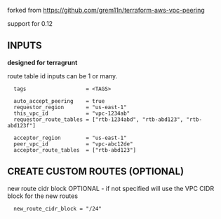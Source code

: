 forked from https://github.com/grem11n/terraform-aws-vpc-peering

support for 0.12

## INPUTS

__designed for terragrunt__

route table id inputs can be 1 or many.


```
  tags                   = <TAGS>

  auto_accept_peering    = true
  requestor_region       = "us-east-1"
  this_vpc_id            = "vpc-1234ab"
  requestor_route_tables = ["rtb-1234abd", "rtb-abd123", "rtb-abd123f"]

  acceptor_region        = "us-east-1"
  peer_vpc_id            = "vpc-abc12de"
  acceptor_route_tables  = ["rtb-abd123"]
```

## CREATE CUSTOM ROUTES (OPTIONAL)

  new route cidr block OPTIONAL - if not specified 
  will use the VPC CIDR block for the new routes


```  
  new_route_cidr_block = "/24"

```
